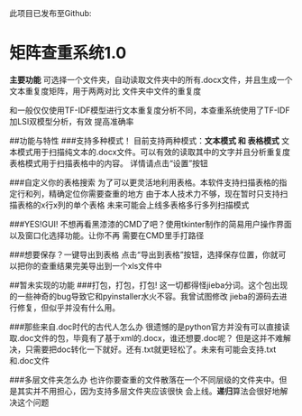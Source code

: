 此项目已发布至Github:

# 矩阵查重系统1.0
**主要功能**
可选择一个文件夹，自动读取文件夹中的所有.docx文件，并且生成一个文本重复度矩阵，用于两两对比
文件夹中文件的重复度

和一般仅仅使用TF-IDF模型进行文本重复度分析不同，本查重系统使用了TF-IDF加LSI双模型分析，有效
提高准确率

##功能与特性
###支持多种模式！
目前支持两种模式：**文本模式 和 表格模式**
文本模式用于扫描纯文本的.docx文件。可以有效的读取其中的文字并且分析重复度
表格模式用于扫描表格中的内容。
详情请点击“设置”按钮

###自定义你的表格搜索
为了可以更灵活地利用表格。本软件支持扫描表格的指定行和列，精确定位你需要查重的地方
由于本人技术力不够，现在暂时只支持扫描表格的x行x列的单个表格
未来可能会上线多表格多行多列扫描模式

###YES!GUI!
不想再看黑漆漆的CMD了吧？使用tkinter制作的简易用户操作界面以及窗口化选择功能。让你不再
需要在CMD里手打路径

###想要保存？一键导出到表格
点击“导出到表格”按钮，选择保存位置，你就可以把你的查重结果完美导出到一个xls文件中


##暂未实现的功能
###打包，打包，打包!
这一切都得怪jieba分词。这个包出现的一些神奇的bug导致它和pyinstaller水火不容。我曾试图修改
jieba的源码去进行修复，但似乎并没有什么用。

###那些来自.doc时代的古代人怎么办
很遗憾的是python官方并没有可以直接读取.doc文件的包，毕竟有了基于xml的.docx，谁还想要.doc呢？
但是这并不难解决，只需要把doc转化一下就好。还有.txt就更轻松了。未来有可能会支持.txt和.doc文件

###多层文件夹怎么办
也许你要查重的文件散落在一个不同层级的文件夹中。但是其实并不用担心，因为支持多层文件夹应该很快
会上线。**递归**算法会很好地解决这个问题